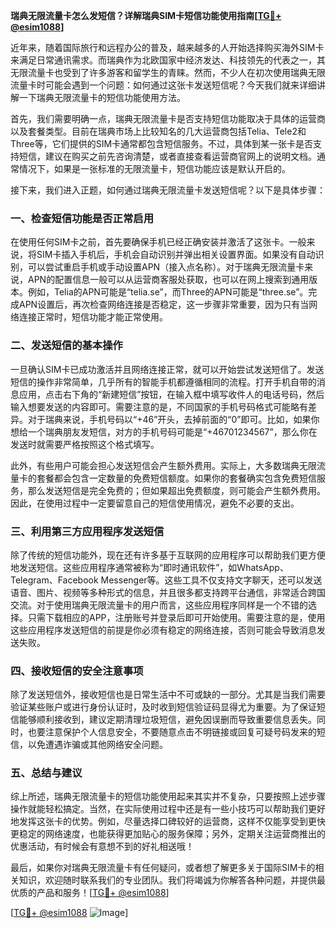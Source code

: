 **瑞典无限流量卡怎么发短信？详解瑞典SIM卡短信功能使用指南[[TG💪+ @esim1088](https://t.me/s/esim1088)]**

近年来，随着国际旅行和远程办公的普及，越来越多的人开始选择购买海外SIM卡来满足日常通讯需求。而瑞典作为北欧国家中经济发达、科技领先的代表之一，其无限流量卡也受到了许多游客和留学生的青睐。然而，不少人在初次使用瑞典无限流量卡时可能会遇到一个问题：如何通过这张卡发送短信呢？今天我们就来详细讲解一下瑞典无限流量卡的短信功能使用方法。

首先，我们需要明确一点，瑞典无限流量卡是否支持短信功能取决于具体的运营商以及套餐类型。目前在瑞典市场上比较知名的几大运营商包括Telia、Tele2和Three等，它们提供的SIM卡通常都包含短信服务。不过，具体到某一张卡是否支持短信，建议在购买之前先咨询清楚，或者直接查看运营商官网上的说明文档。通常情况下，如果是一张标准的无限流量卡，短信功能应该是默认开启的。

接下来，我们进入正题，如何通过瑞典无限流量卡发送短信呢？以下是具体步骤：

### 一、检查短信功能是否正常启用

在使用任何SIM卡之前，首先要确保手机已经正确安装并激活了这张卡。一般来说，将SIM卡插入手机后，手机会自动识别并弹出相关设置界面。如果没有自动识别，可以尝试重启手机或手动设置APN（接入点名称）。对于瑞典无限流量卡来说，APN的配置信息一般可以从运营商客服处获取，也可以在网上搜索到通用版本。例如，Telia的APN可能是“telia.se”，而Three的APN可能是“three.se”。完成APN设置后，再次检查网络连接是否稳定，这一步骤非常重要，因为只有当网络连接正常时，短信功能才能正常使用。

### 二、发送短信的基本操作

一旦确认SIM卡已成功激活并且网络连接正常，就可以开始尝试发送短信了。发送短信的操作非常简单，几乎所有的智能手机都遵循相同的流程。打开手机自带的消息应用，点击右下角的“新建短信”按钮，在输入框中填写收件人的电话号码，然后输入想要发送的内容即可。需要注意的是，不同国家的手机号码格式可能略有差异。对于瑞典来说，手机号码以“+46”开头，去掉前面的“0”即可。比如，如果你想给一个瑞典朋友发短信，对方的手机号码可能是“+46701234567”，那么你在发送时就需要严格按照这个格式填写。

此外，有些用户可能会担心发送短信会产生额外费用。实际上，大多数瑞典无限流量卡的套餐都会包含一定数量的免费短信额度。如果你的套餐确实包含免费短信服务，那么发送短信是完全免费的；但如果超出免费额度，则可能会产生额外费用。因此，在使用过程中一定要留意自己的短信使用情况，避免不必要的支出。

### 三、利用第三方应用程序发送短信

除了传统的短信功能外，现在还有许多基于互联网的应用程序可以帮助我们更方便地发送短信。这些应用程序通常被称为“即时通讯软件”，如WhatsApp、Telegram、Facebook Messenger等。这些工具不仅支持文字聊天，还可以发送语音、图片、视频等多种形式的信息，并且很多都支持跨平台通信，非常适合跨国交流。对于使用瑞典无限流量卡的用户而言，这些应用程序同样是一个不错的选择。只需下载相应的APP，注册账号并登录后即可开始使用。需要注意的是，使用这些应用程序发送短信的前提是你必须有稳定的网络连接，否则可能会导致消息发送失败。

### 四、接收短信的安全注意事项

除了发送短信外，接收短信也是日常生活中不可或缺的一部分。尤其是当我们需要验证某些账户或进行身份认证时，及时收到短信验证码显得尤为重要。为了保证短信能够顺利接收到，建议定期清理垃圾短信，避免因误删而导致重要信息丢失。同时，也要注意保护个人信息安全，不要随意点击不明链接或回复可疑号码发来的短信，以免遭遇诈骗或其他网络安全问题。

### 五、总结与建议

综上所述，瑞典无限流量卡的短信功能使用起来其实并不复杂，只要按照上述步骤操作就能轻松搞定。当然，在实际使用过程中还是有一些小技巧可以帮助我们更好地发挥这张卡的优势。例如，尽量选择口碑较好的运营商，这样不仅能享受到更快更稳定的网络速度，也能获得更加贴心的服务保障；另外，定期关注运营商推出的优惠活动，有时候会有意想不到的好礼相送哦！

最后，如果你对瑞典无限流量卡有任何疑问，或者想了解更多关于国际SIM卡的相关知识，欢迎随时联系我们的专业团队。我们将竭诚为你解答各种问题，并提供最优质的产品和服务！[[TG💪+ @esim1088](https://t.me/s/esim1088)]

[[TG💪+ @esim1088](https://t.me/s/esim1088) ![Image](https://i.postimg.cc/4NQfJmqS/Snipaste-2025-05-13-00-14-12.png)]